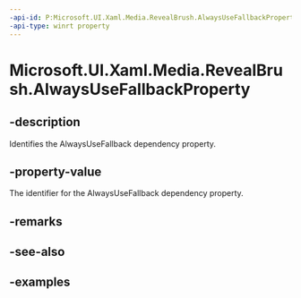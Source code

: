 ```yaml
---
-api-id: P:Microsoft.UI.Xaml.Media.RevealBrush.AlwaysUseFallbackProperty
-api-type: winrt property
---
```


<!-- Property syntax.
public DependencyProperty AlwaysUseFallbackProperty { get; }
-->

# Microsoft.UI.Xaml.Media.RevealBrush.AlwaysUseFallbackProperty

## -description

Identifies the AlwaysUseFallback dependency property.

## -property-value

The identifier for the AlwaysUseFallback dependency property.

## -remarks

## -see-also

## -examples

